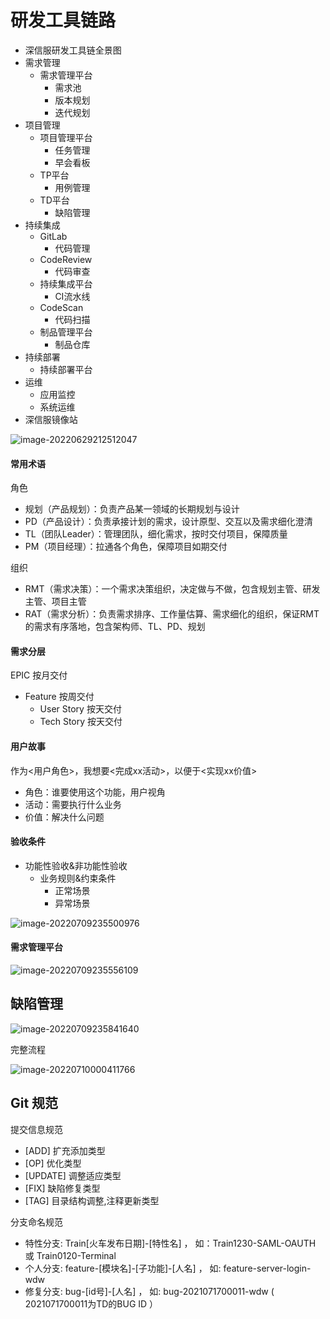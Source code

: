 # 研发工具链路

- 深信服研发工具链全景图
- 需求管理
    - 需求管理平台
        - 需求池
        - 版本规划
        - 迭代规划
- 项目管理
    - 项目管理平台
        - 任务管理
        - 早会看板
    - TP平台
        - 用例管理
    - TD平台
        - 缺陷管理
- 持续集成
    - GitLab
        - 代码管理
    - CodeReview
        - 代码审查
    - 持续集成平台
        - CI流水线
    - CodeScan
        - 代码扫描
    - 制品管理平台
        - 制品仓库
- 持续部署
    - 持续部署平台
- 运维
    - 应用监控
    - 系统运维
- 深信服镜像站

![image-20220629212512047](https://happychan.oss-cn-shenzhen.aliyuncs.com/img/image-20220629212512047.png)



#### 常用术语

角色

- 规划（产品规划）：负责产品某一领域的长期规划与设计
- PD（产品设计）：负责承接计划的需求，设计原型、交互以及需求细化澄清
- TL（团队Leader）：管理团队，细化需求，按时交付项目，保障质量
- PM（项目经理）：拉通各个角色，保障项目如期交付

组织

- RMT（需求决策）：一个需求决策组织，决定做与不做，包含规划主管、研发主管、项目主管
- RAT（需求分析）：负责需求排序、工作量估算、需求细化的组织，保证RMT的需求有序落地，包含架构师、TL、PD、规划

#### 需求分层

EPIC 按月交付

- Feature 按周交付
    - User Story 按天交付
    - Tech Story 按天交付

#### 用户故事

作为<用户角色>，我想要<完成xx活动>，以便于<实现xx价值>

- 角色：谁要使用这个功能，用户视角
- 活动：需要执行什么业务
- 价值：解决什么问题

#### 验收条件

- 功能性验收&非功能性验收
    - 业务规则&约束条件
        - 正常场景
        - 异常场景

![image-20220709235500976](https://happychan.oss-cn-shenzhen.aliyuncs.com/img/image-20220709235500976.png)

#### 需求管理平台

![image-20220709235556109](https://happychan.oss-cn-shenzhen.aliyuncs.com/img/image-20220709235556109.png)

## 缺陷管理

![image-20220709235841640](https://happychan.oss-cn-shenzhen.aliyuncs.com/img/image-20220709235841640.png)

完整流程

![image-20220710000411766](https://happychan.oss-cn-shenzhen.aliyuncs.com/img/image-20220710000411766.png)



## Git 规范

提交信息规范

- [ADD] 扩充添加类型
- [OP] 优化类型
- [UPDATE] 调整适应类型
- [FIX] 缺陷修复类型
- [TAG] 目录结构调整,注释更新类型

分支命名规范

- 特性分支: Train[火车发布日期]-[特性名] ， 如：Train1230-SAML-OAUTH 或 Train0120-Terminal
- 个人分支: feature-[模块名]-[子功能]-[人名] ， 如: feature-server-login-wdw
- 修复分支: bug-[id号]-[人名] ， 如: bug-2021071700011-wdw ( 2021071700011为TD的BUG ID ）



















